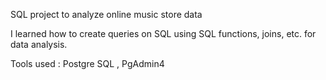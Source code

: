 SQL project to analyze online music store data

I learned how to create queries on SQL using SQL functions, joins, etc. for data analysis.

Tools used :  Postgre SQL  ,  PgAdmin4
